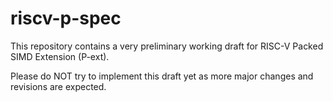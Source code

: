 # riscv-p-spec
This repository contains a very preliminary working draft for RISC-V Packed SIMD Extension (P-ext).

Please do NOT try to implement this draft yet as more major changes and revisions are expected.
